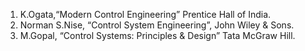 
1. K.Ogata,“Modern Control Engineering” Prentice Hall of India.
2. Norman S.Nise, “Control System Engineering”, John Wiley & Sons.
3. M.Gopal, “Control Systems: Principles & Design” Tata McGraw Hill.
